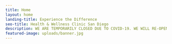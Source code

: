 ```yaml
---
title: Home	
layout: home	
landing-title: Experience the Difference	
seo-title: Health & Wellness Clinic San Diego	
description: WE ARE TEMPORARILY CLOSED DUE TO COVID-19. WE WILL RE-OPEN AS SOON AS IT IS SAFE TO SO. THANK YOU FOR YOUR UNDERSTANDING AND SUPPORT.
featured-image: uploads/banner.jpg
---
```


